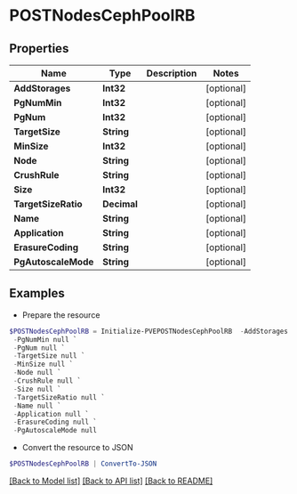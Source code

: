# POSTNodesCephPoolRB
## Properties

Name | Type | Description | Notes
------------ | ------------- | ------------- | -------------
**AddStorages** | **Int32** |  | [optional] 
**PgNumMin** | **Int32** |  | [optional] 
**PgNum** | **Int32** |  | [optional] 
**TargetSize** | **String** |  | [optional] 
**MinSize** | **Int32** |  | [optional] 
**Node** | **String** |  | [optional] 
**CrushRule** | **String** |  | [optional] 
**Size** | **Int32** |  | [optional] 
**TargetSizeRatio** | **Decimal** |  | [optional] 
**Name** | **String** |  | [optional] 
**Application** | **String** |  | [optional] 
**ErasureCoding** | **String** |  | [optional] 
**PgAutoscaleMode** | **String** |  | [optional] 

## Examples

- Prepare the resource
```powershell
$POSTNodesCephPoolRB = Initialize-PVEPOSTNodesCephPoolRB  -AddStorages null `
 -PgNumMin null `
 -PgNum null `
 -TargetSize null `
 -MinSize null `
 -Node null `
 -CrushRule null `
 -Size null `
 -TargetSizeRatio null `
 -Name null `
 -Application null `
 -ErasureCoding null `
 -PgAutoscaleMode null
```

- Convert the resource to JSON
```powershell
$POSTNodesCephPoolRB | ConvertTo-JSON
```

[[Back to Model list]](../README.md#documentation-for-models) [[Back to API list]](../README.md#documentation-for-api-endpoints) [[Back to README]](../README.md)

